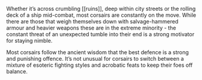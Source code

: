 Whether it’s across crumbling [[ruins]], deep within city streets or the rolling deck of a ship mid-combat, most corsairs are constantly on the move. While there are those that weigh
themselves down with salvage-hammered armour and heavier weapons these are in the extreme minority - the constant threat of an unexpected tumble into their end is a
strong motivator for staying nimble.

Most corsairs follow the ancient wisdom that the best defence is a strong and punishing
offence. It’s not unusual for corsairs to switch between a mixture of esoteric fighting
styles and acrobatic feats to keep their foes off balance.